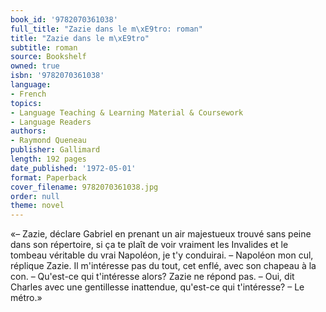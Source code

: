 ```yaml
---
book_id: '9782070361038'
full_title: "Zazie dans le m\xE9tro: roman"
title: "Zazie dans le m\xE9tro"
subtitle: roman
source: Bookshelf
owned: true
isbn: '9782070361038'
language:
- French
topics:
- Language Teaching & Learning Material & Coursework
- Language Readers
authors:
- Raymond Queneau
publisher: Gallimard
length: 192 pages
date_published: '1972-05-01'
format: Paperback
cover_filename: 9782070361038.jpg
order: null
theme: novel
---
```

«– Zazie, déclare Gabriel en prenant un air majestueux trouvé sans peine dans son répertoire, si ça te plaît de voir vraiment les Invalides et le tombeau véritable du vrai Napoléon, je t'y conduirai.
– Napoléon mon cul, réplique Zazie. Il m'intéresse pas du tout, cet enflé, avec son chapeau à la con.
– Qu'est-ce qui t'intéresse alors?
Zazie ne répond pas.
– Oui, dit Charles avec une gentillesse inattendue, qu'est-ce qui t'intéresse?
– Le métro.»
